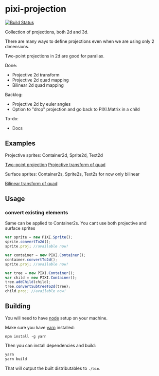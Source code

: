 # pixi-projection

[![Build Status](https://travis-ci.org/pixijs/pixi-projection.svg?branch=master)](https://travis-ci.org/pixijs/pixi-projection)

Collection of projections, both 2d and 3d. 

There are many ways to define projections even when we are using only 2 dimensions. 

Two-point projections in 2d are good for parallax.

Done:

- Projective 2d transform
- Projective 2d quad mapping
- Bilinear 2d quad mapping

Backlog:

- Projective 2d by euler angles
- Option to "drop" projection and go back to PIXI.Matrix in a child

To-do:

- Docs

## Examples

Projective sprites: Container2d, Sprite2d, Text2d

[Two-point projection](http://pixijs.github.io/examples/#/projection/basic.js)
[Projective transform of quad](http://pixijs.github.io/examples/#/projection/quad-homo.js)

Surface sprites: Container2s, Sprite2s, Text2s for now only bilinear

[Bilinear transform of quad](http://pixijs.github.io/examples/#/projection/quad-bi.js)

## Usage

### convert existing elements

Same can be applied to Container2s. You cant use both projective and surface sprites

```js
var sprite = new PIXI.Sprite();
sprite.convertTo2d();
sprite.proj; //available now!

var container = new PIXI.Container();
container.convertTo2d();
sprite.proj; //available now!

var tree = new PIXI.Container();
var child = new PIXI.Container();
tree.addChild(child);
tree.convertSubtreeTo2d(tree);
child.proj; //available now!
```

## Building

You will need to have [node][node] setup on your machine.

Make sure you have [yarn][yarn] installed:

    npm install -g yarn

Then you can install dependencies and build:

```bash
yarn
yarn build
```

That will output the built distributables to `./bin`.

[node]:             https://nodejs.org/
[typescript]:       https://www.typescriptlang.org/
[yarn]:             https://yarnpkg.com
